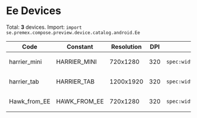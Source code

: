 # Ee Devices

Total: **3** devices. Import: `import se.premex.compose.preview.device.catalog.android.Ee`

| Code | Constant | Resolution | DPI | Compose Spec | Preview Usage |
|------|----------|------------|-----|-------------|---------------|
| harrier_mini | HARRIER_MINI | 720x1280 | 320 | `spec:width=720px,height=1280px,dpi=320` | `@Preview(device = Ee.HARRIER_MINI)` |
| harrier_tab | HARRIER_TAB | 1200x1920 | 320 | `spec:width=1200px,height=1920px,dpi=320` | `@Preview(device = Ee.HARRIER_TAB)` |
| Hawk_from_EE | HAWK_FROM_EE | 720x1280 | 320 | `spec:width=720px,height=1280px,dpi=320` | `@Preview(device = Ee.HAWK_FROM_EE)` |

<!-- Generated automatically. Do not edit manually. -->
